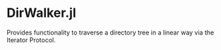 # DirWalker.jl
Provides functionality to traverse a directory tree in a linear way via the Iterator Protocol.
